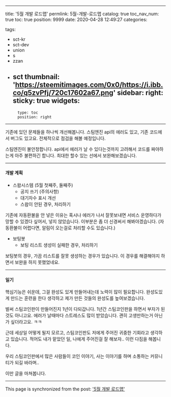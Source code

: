
---
title: '5월 개발 로드맵'
permlink: 5월-개발-로드맵
catalog: true
toc_nav_num: true
toc: true
position: 9999
date: 2020-04-28 12:49:27
categories:

tags:
- sct-kr
- sct-dev
- union
- s
- zzan
- sct
thumbnail: 'https://steemitimages.com/0x0/https://i.ibb.co/q5zvPfj/720c17602a67.png'
sidebar:
    right:
        sticky: true
widgets:
    -
        type: toc
        position: right
---


기존에 있던 문제들을 하나씩 개선해봅니다. 스팀엔진 api의 에러도 있고, 기존 코드에서 버그도 있고요. 전체적으로 점검을 해볼 예정입니다.

스팀엔진이 불안정합니다. api에서 에러가 날 수 있다는것까지 고려해서 코드를 짜야하는게 아주 불편하긴 합니다. 최대한 할수 있는 선에서 보완해보겠습니다.

---


#### 개발 계획

* 스왑시스템 (5월 첫째주, 둘째주)
    * 공지 쓰기 (주의사항)
    * 대기자수 표시 개선
    * 스왑이 안된 경우, 처리하기 
  

기존에 자동환불을 안 넣은 이유는 혹시나 에러가 나서 잘못보내면 서비스 운영하다가 망할 수 있겠다 싶어서, 넣지 않았습니다. 이부분은 좀 더 신경써서 해봐야겠습니다. (자동환불이 어렵다면, 알림이 오는걸로 처리할 수도 있습니다.)

* 보팅봇
    * 보팅 리스트 생성이 실패한 경우, 처리하기

보팅봇의 경우, 가끔 리스트를 잘못 생성하는 경우가 있습니다. 이 경우를 해결해야지 하면서 보완을 하지 못했었네요.

---

#### 일기 

핵심기능은 쉬운데, 그걸 완성도 있게 만들어내는데 노력이 많이 필요합니다. 완성도있게 만드는 훈련을 한다 생각하고 제가 만든 것들의 완성도를 높여보겠습니다.

벌써 스팀코인판이 만들어진지 1년이 다되갑니다. 1년간 스팀코인판을 하면서 부자가 된것도 아니고요. 에러가 날때마다 스트레스도 많이 받았습니다. 괜히 고생만하는거 아닌가 싶더라고요. ㅋㅋ

근데 세상일 어떻게 될지 모르고, 스팀코인판도 저에게 주어진 귀중한 기회라고 생각하고 있습니다. 적어도 내가 맡았던 일, 나에게 주어진걸 잘 해보자.. 이런 다짐을 해봅니다.

우리 스팀코인판에서 많은 사람들이 코인 이야기, 사는 이야기를 하며 소통하는 커뮤니티가 되길 바라며..

이만 글을 마쳐봅니다.

- - -

This page is synchronized from the post: ['5월 개발 로드맵'](https://steempeak.com/@jacobyu/7cwbna-5)

